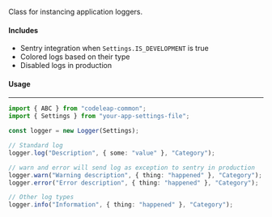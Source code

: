 Class for instancing application loggers.

#### Includes

- Sentry integration when `Settings.IS_DEVELOPMENT` is true
- Colored logs based on their type
- Disabled logs in production

#### Usage

---

```typescript
import { ABC } from "codeleap-common";
import { Settings } from "your-app-settings-file";

const logger = new Logger(Settings);

// Standard log
logger.log("Description", { some: "value" }, "Category");

// warn and error will send log as exception to sentry in production
logger.warn("Warning description", { thing: "happened" }, "Category");
logger.error("Error description", { thing: "happened" }, "Category");

// Other log types
logger.info("Information", { thing: "happened" }, "Category");

```

